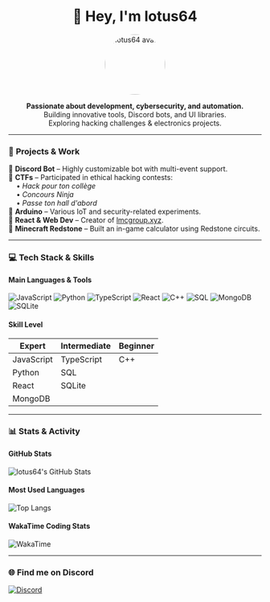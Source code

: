 <h1 align="center">👋 Hey, I'm lotus64</h1>

<p align="center">
  <img src="https://github.com/lotus64yt.png" alt="lotus64 avatar" width="120" height="120" style="border-radius: 50%;" />
</p>

<p align="center">
  <b>Passionate about development, cybersecurity, and automation.</b>  
  <br>Building innovative tools, Discord bots, and UI libraries.  
  <br>Exploring hacking challenges & electronics projects.
</p>

---

### 🚀 **Projects & Work**
🔹 **Discord Bot** – Highly customizable bot with multi-event support.  
🔹 **CTFs** – Participated in ethical hacking contests:  
&nbsp;&nbsp;&nbsp;&nbsp;• *Hack pour ton collège*  
&nbsp;&nbsp;&nbsp;&nbsp;• *Concours Ninja*  
&nbsp;&nbsp;&nbsp;&nbsp;• *Passe ton hall d'abord*  
🔹 **Arduino** – Various IoT and security-related experiments.  
🔹 **React & Web Dev** – Creator of [lmcgroup.xyz](https://lmcgroup.xyz).  
🔹 **Minecraft Redstone** – Built an in-game calculator using Redstone circuits.  

---

### 💻 **Tech Stack & Skills**

#### **Main Languages & Tools**
![JavaScript](https://img.shields.io/badge/JavaScript-F7DF1E?style=flat&logo=javascript&logoColor=black)
![Python](https://img.shields.io/badge/Python-3776AB?style=flat&logo=python&logoColor=white)
![TypeScript](https://img.shields.io/badge/TypeScript-3178C6?style=flat&logo=typescript&logoColor=white)
![React](https://img.shields.io/badge/React-61DAFB?style=flat&logo=react&logoColor=black)
![C++](https://img.shields.io/badge/C++-00599C?style=flat&logo=c%2B%2B&logoColor=white)
![SQL](https://img.shields.io/badge/SQL-4479A1?style=flat&logo=mysql&logoColor=white)
![MongoDB](https://img.shields.io/badge/MongoDB-47A248?style=flat&logo=mongodb&logoColor=white)
![SQLite](https://img.shields.io/badge/SQLite-003B57?style=flat&logo=sqlite&logoColor=white)

#### **Skill Level**
| **Expert**  | **Intermediate** | **Beginner**  |
|------------|----------------|--------------|
| JavaScript | TypeScript     | C++          |
| Python     | SQL            |              |
| React      | SQLite         |              |
| MongoDB    |                |              |

---

### 📊 **Stats & Activity**

#### **GitHub Stats**
![lotus64's GitHub Stats](https://github-readme-stats.vercel.app/api?username=lotus64yt&show_icons=true&theme=radical&hide_border=true)

#### **Most Used Languages**
![Top Langs](https://github-readme-stats.vercel.app/api/top-langs/?username=lotus64yt&layout=compact&theme=radical&hide_border=true)

#### **WakaTime Coding Stats**
![WakaTime](https://github-readme-stats.vercel.app/api/wakatime?username=lotus64&theme=radical&hide_border=true)

---

### 🌐 **Find me on Discord**
[![Discord](https://img.shields.io/badge/Discord-%237289DA.svg?style=flat&logo=discord&logoColor=white)](https://discord.gg/4tcQkDeEHC)
